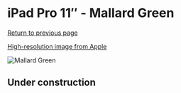 # iPad Pro 11″ - Mallard Green

[Return to previous page](/ipad_pro4)

[High-resolution image from Apple](https://store.storeimages.cdn-apple.com/8756/as-images.apple.com/is/MJMD3?wid=4500&hei=4500&fmt=png)

<div style="width: 500px"><img src="/almost_uncompressed/MJMD3.webp" alt="Mallard Green"></div>

## Under construction
